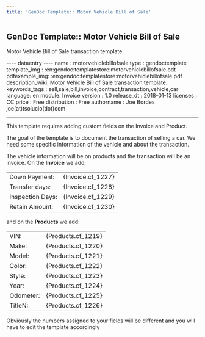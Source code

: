 ```yaml
---
title: 'GenDoc Template:: Motor Vehicle Bill of Sale'
---
```


GenDoc Template:: Motor Vehicle Bill of Sale
--------------------------------------------

Motor Vehicle Bill of Sale transaction template.

---- dataentry ---- name : motorvehiclebillofsale type : gendoctemplate
template\_img : :en:gendoc:templatestore:motorvehiclebillofsale.odt
pdfexample\_img: :en:gendoc:templatestore:motorvehiclebillofsale.pdf
description\_wiki: Motor Vehicle Bill of Sale transaction template.
keywords\_tags : sell,sale,bill,invoice,contract,transaction,vehicle,car
language: en module: Invoice version : 1.0 release\_dt : 2018-01-13
licenses : CC price : Free distribution : Free authorname : Joe Bordes
joe(at)tsolucio(dot)com

------------------------------------------------------------------------

  
This template requires adding custom fields on the Invoice and Product.

The goal of the template is to document the transaction of selling a
car. We need some specific information of the vehicle and about the
transaction.

The vehicle information will be on products and the transaction will be
an invoice. On the **Invoice** we add:

<table>
<tbody>
<tr class="odd">
<td>Down Payment:</td>
<td>{Invoice.cf_1227}</td>
</tr>
<tr class="even">
<td>Transfer days:</td>
<td>{Invoice.cf_1228}</td>
</tr>
<tr class="odd">
<td>Inspection Days:</td>
<td>{Invoice.cf_1229}</td>
</tr>
<tr class="even">
<td>Retain Amount:</td>
<td>{Invoice.cf_1230}</td>
</tr>
</tbody>
</table>

and on the **Products** we add:

<table>
<tbody>
<tr class="odd">
<td>VIN:</td>
<td>{Products.cf_1219}</td>
</tr>
<tr class="even">
<td>Make:</td>
<td>{Products.cf_1220}</td>
</tr>
<tr class="odd">
<td>Model:</td>
<td>{Products.cf_1221}</td>
</tr>
<tr class="even">
<td>Color:</td>
<td>{Products.cf_1222}</td>
</tr>
<tr class="odd">
<td>Style:</td>
<td>{Products.cf_1223}</td>
</tr>
<tr class="even">
<td>Year:</td>
<td>{Products.cf_1224}</td>
</tr>
<tr class="odd">
<td>Odometer:</td>
<td>{Products.cf_1225}</td>
</tr>
<tr class="even">
<td>TitleN:</td>
<td>{Products.cf_1226}</td>
</tr>
</tbody>
</table>

Obviously the numbers assigned to your fields will be different and you
will have to edit the template accordingly
